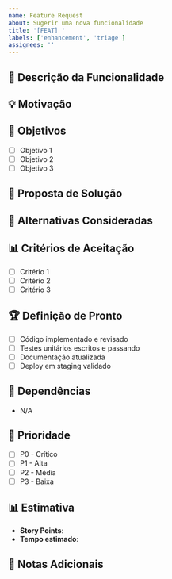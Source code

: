 ```yaml
---
name: Feature Request
about: Sugerir uma nova funcionalidade
title: '[FEAT] '
labels: ['enhancement', 'triage']
assignees: ''
---
```


## 🚀 Descrição da Funcionalidade

<!-- Descreva claramente a funcionalidade proposta -->

## 💡 Motivação

<!-- Por que esta funcionalidade é necessária? Qual problema ela resolve? -->

## 🎯 Objetivos

- [ ] Objetivo 1
- [ ] Objetivo 2
- [ ] Objetivo 3

## 📐 Proposta de Solução

<!-- Descreva como você imagina que esta funcionalidade deveria funcionar -->

## 🤔 Alternativas Consideradas

<!-- Descreva alternativas que você considerou e por que foram descartadas -->

## 📊 Critérios de Aceitação

- [ ] Critério 1
- [ ] Critério 2
- [ ] Critério 3

## 🏆 Definição de Pronto

- [ ] Código implementado e revisado
- [ ] Testes unitários escritos e passando
- [ ] Documentação atualizada
- [ ] Deploy em staging validado

## 🔗 Dependências

<!-- Liste outras issues ou funcionalidades das quais esta depende -->

- N/A

## 🎯 Prioridade

- [ ] P0 - Crítico
- [ ] P1 - Alta
- [ ] P2 - Média
- [ ] P3 - Baixa

## 📊 Estimativa

<!-- Estimativa de esforço em story points ou dias -->

- **Story Points**: 
- **Tempo estimado**: 

## 📝 Notas Adicionais

<!-- Adicione qualquer informação adicional relevante -->